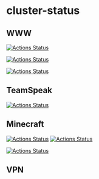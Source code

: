 # cluster-status



## WWW

[![Actions Status](https://github.com/CoolZeroNL/cluster-status/workflows/https-upstreamservice.nl/badge.svg)](https://github.com/CoolZeroNL/cluster-status/actions)

[![Actions Status](https://github.com/CoolZeroNL/cluster-status/workflows/https-tempdata.nl/badge.svg)](https://github.com/CoolZeroNL/cluster-status/actions)

[![Actions Status](https://github.com/CoolZeroNL/cluster-status/workflows/https-legendsandmasters.nl//badge.svg)](https://github.com/CoolZeroNL/cluster-status/actions)

## TeamSpeak
[![Actions Status](https://github.com/CoolZeroNL/cluster-status/workflows/ts-ts.legendsandmasters.nl//badge.svg)](https://github.com/CoolZeroNL/cluster-status/actions)

## Minecraft
[![Actions Status](https://github.com/CoolZeroNL/cluster-status/workflows/minecraft-legendsandmasters.nl-25565/badge.svg)](https://github.com/CoolZeroNL/cluster-status/actions)
[![Actions Status](https://github.com/CoolZeroNL/cluster-status/workflows/on-latest-version-legendsandmasters.nl/badge.svg)](https://github.com/CoolZeroNL/cluster-status/actions)

[![Actions Status](https://github.com/CoolZeroNL/cluster-status/workflows/minecraft-latest.legendsandmasters.nl-25566/badge.svg)](https://github.com/CoolZeroNL/cluster-status/actions)

## VPN
 
